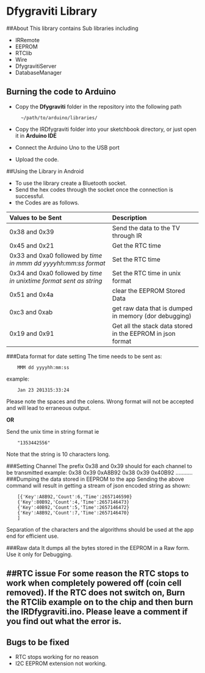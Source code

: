 # Dfygraviti Library

##About
This library contains Sub libraries including

* IRRemote
* EEPROM
* RTClib
* Wire
* DfygravitiServer
* DatabaseManager

## Burning the code to Arduino

* Copy the **Dfygraviti** folder in the repository into the following path

		~/path/to/arduino/libraries/

* Copy the IRDfygraviti folder into your sketchbook directory, or just open it in **Arduino IDE**
* Connect the Arduino Uno to the USB port
* Upload the code.

##Using the Library in Android
* To use the library create a Bluetooth socket.
* Send the hex codes through the socket once the connection is successful.
* the Codes are as follows.


| Values to be Sent               | Description                                                               |
|:--------------------------------|:--------------------------------------------------------------------------|
| 0x38 and 0x39                   |Send the data to the TV through IR                                         |
| 0x45 and 0x21                   |Get the RTC time                                                           |
| 0x33 and 0xa0 followed by *time in mmm dd yyyyhh:mm:ss format*|Set the RTC time                     |
| 0x34 and 0xa0 followed by *time in unixtime format sent as string*|Set the RTC time in unix format                      |
| 0x51 and 0x4a                   |clear the EEPROM Stored Data                                               |
| 0xc3 and 0xab| get raw data that is dumped in memory (dor debugging)|
| 0x19 and 0x91 |Get all the stack data stored in the EEPROM  in json format                               |


###Data format for date setting
The time needs to be sent as:

		MMM dd yyyyhh:mm:ss

example:

		Jan 23 201315:33:24

Please note the spaces and the colens. Wrong format will not be accepted and will lead to erraneous output.


**OR**


Send the unix time in string format ie 

		"1353442556"

Note that the string is 10 characters long.

###Setting Channel
The prefix 0x38 and 0x39 should for each channel to be transmitted
example:
		0x38 0x39 0xA8B92 0x38 0x39 0x40B92 ...........
###Dumping the data stored in EEPROM to the app
Sending the above command will result in getting a stream of json encoded string as shown:

		[{'Key':A8B92,'Count':6,'Time':2657146590}
		{'Key':80B92,'Count':4,'Time':2657146473}
		{'Key':40B92,'Count':5,'Time':2657146472}
		{'Key':A8B92,'Count':7,'Time':2657146470}
		]

Separation of the characters and the algorithms should be used at the app end for efficient use.

###Raw data
It dumps all the bytes stored in the EEPROM in a Raw form. Use it only for Debugging.

##RTC issue
For some reason the RTC stops to work when completely powered off (coin cell removed). If the RTC does not switch on, Burn the RTClib example on to the chip and then burn the IRDfygraviti.ino.
Please leave a comment if you find out what the error is.
---------
## Bugs to be fixed
* RTC stops working for no reason
* I2C EEPROM extension not working.



